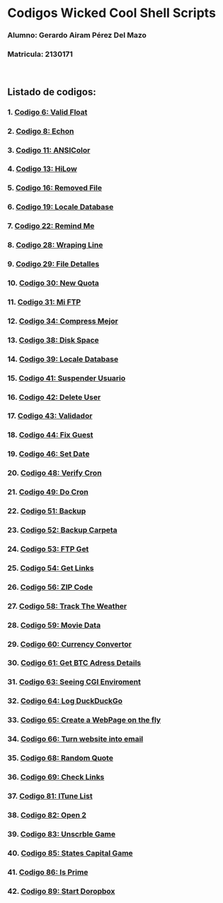 # Codigos Wicked Cool Shell Scripts

### Alumno: Gerardo Airam Pérez Del Mazo
### Matricula: 2130171

<br>

## **Listado de codigos:**
### 1. [**Codigo 6: Valid Float**](Script6/Script6.md)
### 2. [**Codigo 8: Echon**](Script8/Script8.md)
### 3. [**Codigo 11: ANSIColor**](Script11/Script11.md)
### 4. [**Codigo 13: HiLow**](Script13/Script13.md)
### 5. [**Codigo 16: Removed File**](Script16/Script16.md)
### 6. [**Codigo 19: Locale Database**](Script19/Script19.md)
### 7. [**Codigo 22: Remind Me**](Script22/Script22.md)
### 8. [**Codigo 28: Wraping Line**](Script28/Script28.md)
### 9. [**Codigo 29: File Detalles**](Script29/Script29.md)
### 10. [**Codigo 30: New Quota**](Script30/Script30.md)
### 11. [**Codigo 31: Mi FTP**](Script31/Script31.md)
### 12. [**Codigo 34: Compress Mejor**](Script34/Script34.md)
### 13. [**Codigo 38: Disk Space**](Script38/Script38.md)
### 14. [**Codigo 39: Locale Database**](Script39/Script39.md)
### 15. [**Codigo 41: Suspender Usuario**](Script41/Script41.md)
### 16. [**Codigo 42: Delete User**](Script42/Script42.md)
### 17. [**Codigo 43: Validador**](Script43/Script43.md)
### 18. [**Codigo 44: Fix Guest**](Script44/Script44.md)
### 19. [**Codigo 46: Set Date**](Script46/Script46.md)
### 20. [**Codigo 48: Verify Cron**](Script48/Script48.md)
### 21. [**Codigo 49: Do Cron**](Script49/Script49.md)
### 22. [**Codigo 51: Backup**](Script51/Script51.md)
### 23. [**Codigo 52: Backup Carpeta**](Script52/Script52.md)
### 24. [**Codigo 53: FTP Get**](Script53/Script53.md)
### 25. [**Codigo 54: Get Links**](Script54/Script54.md)
### 26. [**Codigo 56: ZIP Code**](Script56/Script56.md)
### 27. [**Codigo 58: Track The Weather**](Script58/Script58.md)
### 28. [**Codigo 59: Movie Data**](Script59/Script59.md)
### 29. [**Codigo 60: Currency Convertor**](Script60/Script60.md)
### 30. [**Codigo 61: Get BTC Adress Details**](Script61/Script61.md)
### 31. [**Codigo 63: Seeing CGI Enviroment**](Script63/Script63.md)
### 32. [**Codigo 64: Log DuckDuckGo**](Script64/Script64.md)
### 33. [**Codigo 65: Create a WebPage on the fly**](Script65/Script65.md)
### 34. [**Codigo 66: Turn website into email**](Script66/Script66.md)
### 35. [**Codigo 68: Random Quote**](Script68/Script68.md)
### 36. [**Codigo 69: Check Links**](Script69/Script69.md)
### 37. [**Codigo 81: ITune List**](Script81/Script81.md)
### 38. [**Codigo 82: Open 2**](Script82/Script82.md)
### 39. [**Codigo 83: Unscrble Game**](Script83/Script83.md)
### 40. [**Codigo 85: States Capital Game**](Script85/Script85.md)
### 41. [**Codigo 86: Is Prime**](Script86/Script86.md)
### 42. [**Codigo 89: Start Doropbox**](Script89/Script89.md)
